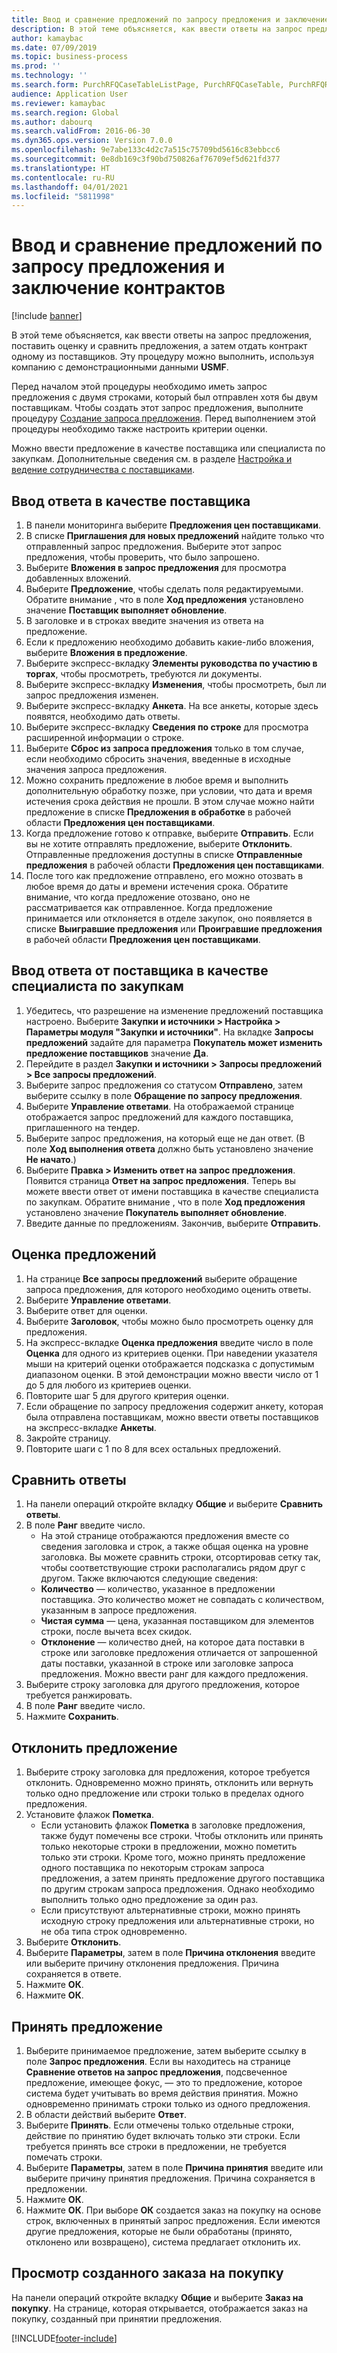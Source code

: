 ```yaml
---
title: Ввод и сравнение предложений по запросу предложения и заключение контрактов
description: В этой теме объясняется, как ввести ответы на запрос предложения, поставить оценку и сравнить предложения, а затем отдать контракт одному из поставщиков.
author: kamaybac
ms.date: 07/09/2019
ms.topic: business-process
ms.prod: ''
ms.technology: ''
ms.search.form: PurchRFQCaseTableListPage, PurchRFQCaseTable, PurchRFQReplyTable, PurchRFQCompare, PurchRFQEditLines, PurchRFQEditLinesParameters, PurchTable, PurchTablePart, PurchRFQCompareLinePrices, PurchRFQCompareRFQ
audience: Application User
ms.reviewer: kamaybac
ms.search.region: Global
ms.author: dabourq
ms.search.validFrom: 2016-06-30
ms.dyn365.ops.version: Version 7.0.0
ms.openlocfilehash: 9e7abe133c4d2c7a515c75709bd5616c83ebbcc6
ms.sourcegitcommit: 0e8db169c3f90bd750826af76709ef5d621fd377
ms.translationtype: HT
ms.contentlocale: ru-RU
ms.lasthandoff: 04/01/2021
ms.locfileid: "5811998"
---
```

# <a name="enter-and-compare-rfq-bids-and-award-contracts"></a>Ввод и сравнение предложений по запросу предложения и заключение контрактов

[!include [banner](../../includes/banner.md)]

В этой теме объясняется, как ввести ответы на запрос предложения, поставить оценку и сравнить предложения, а затем отдать контракт одному из поставщиков. Эту процедуру можно выполнить, используя компанию с демонстрационными данными **USMF**.

Перед началом этой процедуры необходимо иметь запрос предложения с двумя строками, который был отправлен хотя бы двум поставщикам. Чтобы создать этот запрос предложения, выполните процедуру [Создание запроса предложения](create-request-quotation.md). Перед выполнением этой процедуры необходимо также настроить критерии оценки.

Можно ввести предложение в качестве поставщика или специалиста по закупкам. Дополнительные сведения см. в разделе [Настройка и ведение сотрудничества с поставщиками](../set-up-maintain-vendor-collaboration.md).

## <a name="enter-a-reply-as-a-vendor"></a>Ввод ответа в качестве поставщика

1. В панели мониторинга выберите **Предложения цен поставщиками**.
2. В списке **Приглашения для новых предложений** найдите только что отправленный запрос предложения. Выберите этот запрос предложения, чтобы проверить, что было запрошено.
3. Выберите **Вложения в запрос предложения** для просмотра добавленных вложений.
4. Выберите **Предложение**, чтобы сделать поля редактируемыми. Обратите внимание , что в поле **Ход предложения** установлено значение **Поставщик выполняет обновление**.
5. В заголовке и в строках введите значения из ответа на предложение.
6. Если к предложению необходимо добавить какие-либо вложения, выберите **Вложения в предложение**.
7. Выберите экспресс-вкладку **Элементы руководства по участию в торгах**, чтобы просмотреть, требуются ли документы.
8. Выберите экспресс-вкладку **Изменения**, чтобы просмотреть, был ли запрос предложения изменен.
9. Выберите экспресс-вкладку **Анкета**. На все анкеты, которые здесь появятся, необходимо дать ответы.
10. Выберите экспресс-вкладку **Сведения по строке** для просмотра расширенной информации о строке.
11. Выберите **Сброс из запроса предложения** только в том случае, если необходимо сбросить значения, введенные в исходные значения запроса предложения.
12. Можно сохранить предложение в любое время и выполнить дополнительную обработку позже, при условии, что дата и время истечения срока действия не прошли. В этом случае можно найти предложение в списке **Предложения в обработке** в рабочей области **Предложения цен поставщиками**.
13. Когда предложение готово к отправке, выберите **Отправить**. Если вы не хотите отправлять предложение, выберите **Отклонить**. Отправленные предложения доступны в списке **Отправленные предложения** в рабочей области **Предложения цен поставщиками**.  
14. После того как предложение отправлено, его можно отозвать в любое время до даты и времени истечения срока. Обратите внимание, что когда предложение отозвано, оно не рассматривается как отправленное. Когда предложение принимается или отклоняется в отделе закупок, оно появляется в списке **Выигравшие предложения** или **Проигравшие предложения** в рабочей области **Предложения цен поставщиками**.  

## <a name="enter-a-reply-from-a-vendor-as-a-procurement-professional"></a>Ввод ответа от поставщика в качестве специалиста по закупкам

1. Убедитесь, что разрешение на изменение предложений поставщика настроено. Выберите **Закупки и источники \> Настройка \> Параметры модуля "Закупки и источники"**. На вкладке **Запросы предложений** задайте для параметра **Покупатель может изменить предложение поставщиков** значение **Да**.
2. Перейдите в раздел **Закупки и источники \> Запросы предложений \> Все запросы предложений**.
3. Выберите запрос предложения со статусом **Отправлено**, затем выберите ссылку в поле **Обращение по запросу предложения**.
4. Выберите **Управление ответами**. На отображаемой странице отображается запрос предложений для каждого поставщика, приглашенного на тендер.
5. Выберите запрос предложения, на который еще не дан ответ. (В поле **Ход выполнения ответа** должно быть установлено значение **Не начато**.)
6. Выберите **Правка \> Изменить ответ на запрос предложения**. Появится страница **Ответ на запрос предложения**. Теперь вы можете ввести ответ от имени поставщика в качестве специалиста по закупкам. Обратите внимание , что в поле **Ход предложения** установлено значение **Покупатель выполняет обновление**.  
7. Введите данные по предложениям. Закончив, выберите **Отправить**.

## <a name="score-the-bids"></a>Оценка предложений

1. На странице **Все запросы предложений** выберите обращение запроса предложения, для которого необходимо оценить ответы.
2. Выберите **Управление ответами**.
3. Выберите ответ для оценки.
4. Выберите **Заголовок**, чтобы можно было просмотреть оценку для предложения.
5. На экспресс-вкладке **Оценка предложения** введите число в поле **Оценка** для одного из критериев оценки. При наведении указателя мыши на критерий оценки отображается подсказка с допустимым диапазоном оценки. В этой демонстрации можно ввести число от 1 до 5 для любого из критериев оценки.  
6. Повторите шаг 5 для другого критерия оценки.
7. Если обращение по запросу предложения содержит анкету, которая была отправлена поставщикам, можно ввести ответы поставщиков на экспресс-вкладке **Анкеты**.
8. Закройте страницу.
9. Повторите шаги с 1 по 8 для всех остальных предложений.

## <a name="compare-the-replies"></a>Сравнить ответы

1. На панели операций откройте вкладку **Общие** и выберите **Сравнить ответы**.
2. В поле **Ранг** введите число.  
    - На этой странице отображаются предложения вместе со сведения заголовка и строк, а также общая оценка на уровне заголовка. Вы можете сравнить строки, отсортировав сетку так, чтобы соответствующие строки располагались рядом друг с другом. Также включаются следующие сведения:
    - **Количество** — количество, указанное в предложении поставщика. Это количество может не совпадать с количеством, указанным в запросе предложения.
    - **Чистая сумма** — цена, указанная поставщиком для элементов строки, после вычета всех скидок.
    - **Отклонение** — количество дней, на которое дата поставки в строке или заголовке предложения отличается от запрошенной даты поставки, указанной в строке или заголовке запроса предложения. Можно ввести ранг для каждого предложения.  
3. Выберите строку заголовка для другого предложения, которое требуется ранжировать.
4. В поле **Ранг** введите число.
5. Нажмите **Сохранить**.

## <a name="reject-a-bid"></a>Отклонить предложение

1. Выберите строку заголовка для предложения, которое требуется отклонить. Одновременно можно принять, отклонить или вернуть только одно предложение или строки только в пределах одного предложения.
2. Установите флажок **Пометка**.  
    - Если установить флажок **Пометка** в заголовке предложения, также будут помечены все строки. Чтобы отклонить или принять только некоторые строки в предложении, можно пометить только эти строки. Кроме того, можно принять предложение одного поставщика по некоторым строкам запроса предложения, а затем принять предложение другого поставщика по другим строкам запроса предложения. Однако необходимо выполнить только одно предложение за один раз.  
    - Если присутствуют альтернативные строки, можно принять исходную строку предложения или альтернативные строки, но не оба типа строк одновременно.  
3. Выберите **Отклонить**.
4. Выберите **Параметры**, затем в поле **Причина отклонения** введите или выберите причину отклонения предложения. Причина сохраняется в ответе.  
5. Нажмите **ОК**.
6. Нажмите **ОК**.

## <a name="accept-a-bid"></a>Принять предложение

1. Выберите принимаемое предложение, затем выберите ссылку в поле **Запрос предложения**. Если вы находитесь на странице **Сравнение ответов на запрос предложения**, подсвеченное предложение, имеющее фокус, — это то предложение, которое система будет учитывать во время действия принятия. Можно одновременно принимать строки только из одного предложения.  
2. В области действий выберите **Ответ**.
3. Выберите **Принять**. Если отмечены только отдельные строки, действие по принятию будет включать только эти строки. Если требуется принять все строки в предложении, не требуется помечать строки.  
4. Выберите **Параметры**, затем в поле **Причина принятия** введите или выберите причину принятия предложения. Причина сохраняется в предложении.  
5. Нажмите **ОК**.
6. Нажмите **ОК**. При выборе **ОК** создается заказ на покупку на основе строк, включенных в принятый запрос предложения. Если имеются другие предложения, которые не были обработаны (принято, отклонено или возвращено), система предлагает отклонить их.  

## <a name="view-the-purchase-order-that-is-generated"></a>Просмотр созданного заказа на покупку

На панели операций откройте вкладку **Общие** и выберите **Заказ на покупку**. На странице, которая открывается, отображается заказ на покупку, созданный при принятии предложения.


[!INCLUDE[footer-include](../../../includes/footer-banner.md)]